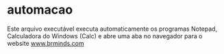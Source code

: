# automacao
Este arquivo executável executa automaticamente os programas Notepad, Calculadora do Windows (Calc) e abre uma aba no navegador para o website www.brminds.com
